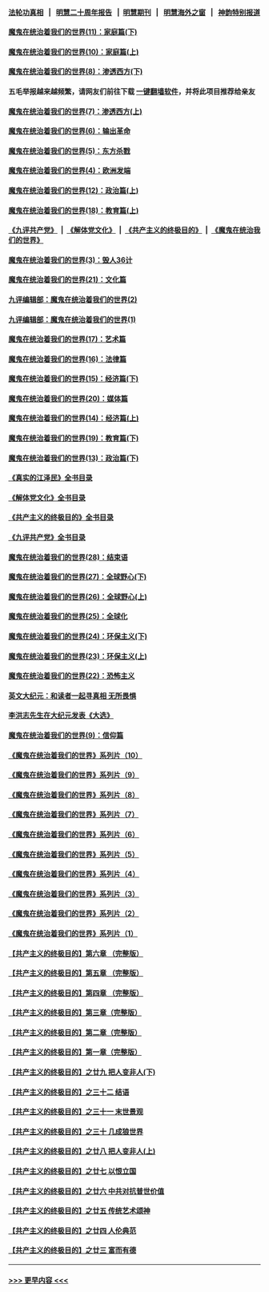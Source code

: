 #### [法轮功真相](https://github.com/gfw-breaker/truth/blob/master/README.md?t=0) &nbsp;&nbsp;|&nbsp;&nbsp; [明慧二十周年报告](https://github.com/gfw-breaker/mh-reports/blob/master/README.md?t=0) &nbsp;&nbsp;|&nbsp;&nbsp;[明慧期刊](https://github.com/gfw-breaker/mh-qikan) &nbsp;&nbsp;|&nbsp;&nbsp; [明慧海外之窗](https://github.com/gfw-breaker/mh-news/blob/master/README.md?t=0) &nbsp;&nbsp;|&nbsp;&nbsp; [神韵特别报道](https://github.com/gfw-breaker/mh-news/blob/master/shenyun.md?t=0)
#### [魔鬼在统治着我们的世界(11)：家庭篇(下)](../pages/nsc422/n10440961.md?t=12142250) 
#### [魔鬼在统治着我们的世界(10)：家庭篇(上)](../pages/nsc422/n10435448.md?t=12142250) 
#### [魔鬼在统治着我们的世界(8)：渗透西方(下)](../pages/nsc422/n10429603.md?t=12142250) 
#### 五毛举报越来越频繁，请网友们前往下载 [一键翻墙软件](https://github.com/gfw-breaker/ssr-accounts)，并将此项目推荐给亲友
#### [魔鬼在统治着我们的世界(7)：渗透西方(上)](../pages/nsc422/n10426013.md?t=12142250) 
#### [魔鬼在统治着我们的世界(6)：输出革命](../pages/nsc422/n10421536.md?t=12142250) 
#### [魔鬼在统治着我们的世界(5)：东方杀戮](../pages/nsc422/n10417707.md?t=12142250) 
#### [魔鬼在统治着我们的世界(4)：欧洲发端](../pages/nsc422/n10414890.md?t=12142250) 
#### [魔鬼在统治着我们的世界(12)：政治篇(上)](../pages/nsc422/n10444576.md?t=12142250) 
#### [魔鬼在统治着我们的世界(18)：教育篇(上)](../pages/nsc422/n10526970.md?t=12142250) 
#### [《九评共产党》](https://github.com/begood0513/9ping.md/blob/master/README.md) &nbsp;|&nbsp; [《解体党文化》](../../../../jtdwh.md/blob/master/README.md)  &nbsp;|&nbsp; [《共产主义的终极目的》](../../../../gczydzjmd.md/blob/master/README.md) &nbsp;|&nbsp; [《魔鬼在统治我们的世界》](../../../../mgztzwmdsj.md/blob/master/README.md) 
#### [魔鬼在统治着我们的世界(3)：毁人36计](../pages/nsc422/n10411583.md?t=12142250) 
#### [魔鬼在统治着我们的世界(21)：文化篇](../pages/nsc422/n10597706.md?t=12142250) 
#### [九评编辑部：魔鬼在统治着我们的世界(2)](../pages/nsc422/n10410036.md?t=12142250) 
#### [九评编辑部：魔鬼在统治着我们的世界(1)](../pages/nsc422/n10406825.md?t=12142250) 
#### [魔鬼在统治着我们的世界(17)：艺术篇](../pages/nsc422/n10499093.md?t=12142250) 
#### [魔鬼在统治着我们的世界(16)：法律篇](../pages/nsc422/n10485969.md?t=12142250) 
#### [魔鬼在统治着我们的世界(15)：经济篇(下)](../pages/nsc422/n10469975.md?t=12142250) 
#### [魔鬼在统治着我们的世界(20)：媒体篇](../pages/nsc422/n10586579.md?t=12142250) 
#### [魔鬼在统治着我们的世界(14)：经济篇(上)](../pages/nsc422/n10457370.md?t=12142250) 
#### [魔鬼在统治着我们的世界(19)：教育篇(下)](../pages/nsc422/n10564808.md?t=12142250) 
#### [魔鬼在统治着我们的世界(13)：政治篇(下)](../pages/nsc422/n10448270.md?t=12142250) 
#### [《真实的江泽民》全书目录](../pages/nsc422/n13721399.md?t=12142250) 
#### [《解体党文化》全书目录](../pages/nsc422/n13721157.md?t=12142250) 
#### [《共产主义的终极目的》全书目录](../pages/nsc422/n13721048.md?t=12142250) 
#### [《九评共产党》全书目录](../pages/nsc422/n13708085.md?t=12142250) 
#### [魔鬼在统治着我们的世界(28)：结束语](../pages/nsc422/n10936246.md?t=12142250) 
#### [魔鬼在统治着我们的世界(27)：全球野心(下)](../pages/nsc422/n10928319.md?t=12142250) 
#### [魔鬼在统治着我们的世界(26)：全球野心(上)](../pages/nsc422/n10900318.md?t=12142250) 
#### [魔鬼在统治着我们的世界(25)：全球化](../pages/nsc422/n10788205.md?t=12142250) 
#### [魔鬼在统治着我们的世界(24)：环保主义(下)](../pages/nsc422/n10695307.md?t=12142250) 
#### [魔鬼在统治着我们的世界(23)：环保主义(上)](../pages/nsc422/n10688613.md?t=12142250) 
#### [魔鬼在统治着我们的世界(22)：恐怖主义](../pages/nsc422/n10614727.md?t=12142250) 
#### [英文大纪元：和读者一起寻真相 无所畏惧](../pages/nsc422/n12542027.md?t=12142250) 
#### [李洪志先生在大纪元发表《大选》](../pages/nsc422/n12534746.md?t=12142250) 
#### [魔鬼在统治着我们的世界(9)：信仰篇](../pages/nsc422/n10432159.md?t=12142250) 
#### [《魔鬼在统治着我们的世界》系列片（10）](../pages/nsc422/n12292670.md?t=12142250) 
#### [《魔鬼在统治着我们的世界》系列片（9）](../pages/nsc422/n12290859.md?t=12142250) 
#### [《魔鬼在统治着我们的世界》系列片（8）](../pages/nsc422/n12287445.md?t=12142250) 
#### [《魔鬼在统治着我们的世界》系列片（7）](../pages/nsc422/n12283425.md?t=12142250) 
#### [《魔鬼在统治着我们的世界》系列片（6）](../pages/nsc422/n12282314.md?t=12142250) 
#### [《魔鬼在统治着我们的世界》系列片（5）](../pages/nsc422/n12281419.md?t=12142250) 
#### [《魔鬼在统治着我们的世界》系列片（4）](../pages/nsc422/n12274024.md?t=12142250) 
#### [《魔鬼在统治着我们的世界》系列片（3）](../pages/nsc422/n12271322.md?t=12142250) 
#### [《魔鬼在统治着我们的世界》系列片（2）](../pages/nsc422/n12269049.md?t=12142250) 
#### [《魔鬼在统治着我们的世界》系列片（1）](../pages/nsc422/n12267575.md?t=12142250) 
#### [【共产主义的终极目的】第六章 （完整版）](../pages/nsc422/n11428913.md?t=12142250) 
#### [【共产主义的终极目的】第五章 （完整版）](../pages/nsc422/n11428912.md?t=12142250) 
#### [【共产主义的终极目的】第四章 （完整版）](../pages/nsc422/n11428907.md?t=12142250) 
#### [【共产主义的终极目的】第三章（完整版）](../pages/nsc422/n11428848.md?t=12142250) 
#### [【共产主义的终极目的】第二章（完整版）](../pages/nsc422/n11428831.md?t=12142250) 
#### [【共产主义的终极目的】第一章（完整版）](../pages/nsc422/n11417651.md?t=12142250) 
#### [【共产主义的终极目的】之廿九 把人变非人(下)](../pages/nsc422/n11344140.md?t=12142250) 
#### [【共产主义的终极目的】之三十二 结语](../pages/nsc422/n11360535.md?t=12142250) 
#### [【共产主义的终极目的】之三十一 末世景观](../pages/nsc422/n11351129.md?t=12142250) 
#### [【共产主义的终极目的】之三十 几成狼世界](../pages/nsc422/n11348280.md?t=12142250) 
#### [【共产主义的终极目的】之廿八 把人变非人(上)](../pages/nsc422/n11340492.md?t=12142250) 
#### [【共产主义的终极目的】之廿七 以恨立国](../pages/nsc422/n11336944.md?t=12142250) 
#### [【共产主义的终极目的】之廿六 中共对抗普世价值](../pages/nsc422/n11324785.md?t=12142250) 
#### [【共产主义的终极目的】之廿五 传统艺术颂神](../pages/nsc422/n11296396.md?t=12142250) 
#### [【共产主义的终极目的】之廿四 人伦典范](../pages/nsc422/n11296397.md?t=12142250) 
#### [【共产主义的终极目的】之廿三 富而有德](../pages/nsc422/n11283598.md?t=12142250) 

----
#### [ >>> 更早内容 <<< ](../indexes/nsc422-earlier.md)
